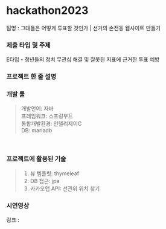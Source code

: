# hackathon2023
팀명 : 그대들은 어떻게 투표할 것인가 | 선거의 손전등 웹사이트 만들기

### 제출 타입 및 주제
E타입 - 청년들의 정치 무관심 해결 및 잘못된 지표에 근거한 투표 예방

### 프로젝트 한 줄 설명


### 개발 툴
> 개발언어: 자바<br/>
> 프레임워크: 스프링부트<br/>
> 통합개발환경: 인텔리제이C<br/>
> DB: mariadb<br/>
<br/>

### 프로젝트에 활용된 기술
> 1. 뷰 템플릿: thymeleaf<br/>
> 2. DB 접근: jpa<br/>
> 3. 카카오맵 API: 선관위 위치 찾기

### 시연영상
링크 : 
